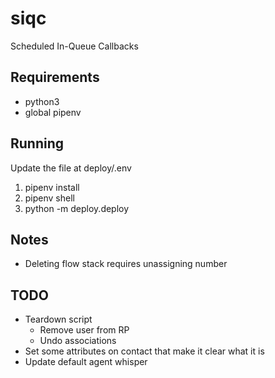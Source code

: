 # siqc
Scheduled In-Queue Callbacks

## Requirements

* python3
* global pipenv

## Running

Update the file at deploy/.env

1. pipenv install
1. pipenv shell
1. python -m deploy.deploy


## Notes

* Deleting flow stack requires unassigning number

## TODO

* Teardown script
  * Remove user from RP
  * Undo associations
* Set some attributes on contact that make it clear what it is
* Update default agent whisper
